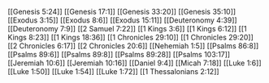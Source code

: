 [[Genesis 5:24]]
[[Genesis 17:1]]
[[Genesis 33:20]]
[[Genesis 35:10]]
[[Exodus 3:15]]
[[Exodus 8:6]]
[[Exodus 15:11]]
[[Deuteronomy 4:39]]
[[Deuteronomy 7:9]]
[[2 Samuel 7:22]]
[[1 Kings 3:6]]
[[1 Kings 6:12]]
[[1 Kings 8:23]]
[[1 Kings 18:36]]
[[1 Chronicles 29:10]]
[[1 Chronicles 29:20]]
[[2 Chronicles 6:17]]
[[2 Chronicles 20:6]]
[[Nehemiah 1:5]]
[[Psalms 86:8]]
[[Psalms 89:6]]
[[Psalms 89:8]]
[[Psalms 89:28]]
[[Psalms 103:17]]
[[Jeremiah 10:6]]
[[Jeremiah 10:16]]
[[Daniel 9:4]]
[[Micah 7:18]]
[[Luke 1:6]]
[[Luke 1:50]]
[[Luke 1:54]]
[[Luke 1:72]]
[[1 Thessalonians 2:12]]
